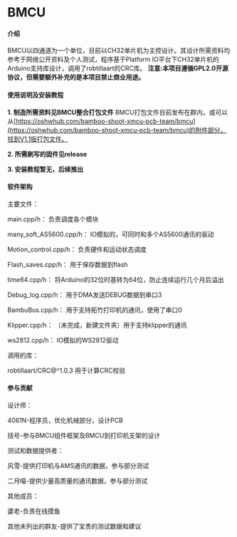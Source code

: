 # BMCU

#### 介绍

BMCU以四通道为一个单位，目前以CH32单片机为主控设计。其设计所需资料均参考于网络公开资料及个人测试，程序基于Platform IO平台下CH32单片机的Arduino支持库设计，调用了robtillaart的CRC库。
 **注意:本项目遵循GPL2.0开源协议，但需要额外补充的是本项目禁止商业用途。** 

#### 使用说明及安装教程

 **1.  制造所需资料见BMCU整合打包文件** 
BMCU打包文件目前发布在群内，或可以从[https://oshwhub.com/bamboo-shoot-xmcu-pcb-team/bmcu](https://oshwhub.com/bamboo-shoot-xmcu-pcb-team/bmcu)的附件部分，找到V1.1版打包文件。

 **2.  所需刷写的固件见release** 

 **3.  安装教程暂无，后续推出** 

#### 软件架构
主要文件：

main.cpp/h：               负责调度各个模块

many_soft_AS5600.cpp/h：   IO模拟的，可同时和多个AS5600通讯的驱动

Motion_control.cpp/h：     负责硬件和运动状态调度

Flash_saves.cpp/h：        用于保存数据到flash

time64.cpp/h：             将Arduino的32位时基转为64位，防止连续运行几个月后溢出

Debug_log.cpp/h：          用于DMA发送DEBUG数据到串口3

BambuBus.cpp/h：           用于支持拓竹打印机的通讯，使用了串口0

Klipper.cpp/h：            （未完成，新建文件夹）用于支持klipper的通讯

ws2812.cpp/h：             IO模拟的WS2812驱动

调用的库：

robtillaart/CRC@^1.0.3     用于计算CRC校验

#### 参与贡献

设计师：

4061N-程序员，优化机械部分，设计PCB

括号-参与BMCU组件框架及BMCU到打印机支架的设计

测试和数据提供者：

风雪-提供打印机与AMS通讯的数据，参与部分测试

二月喵-提供少量高质量的通讯数据，参与部分测试

其他成员：

婆老-负责在线摸鱼

其他未列出的群友-提供了宝贵的测试数据和建议


